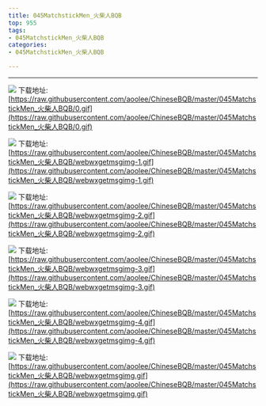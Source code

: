 ```yaml
---
title: 045MatchstickMen_火柴人BQB
top: 955
tags:
- 045MatchstickMen_火柴人BQB
categories:
- 045MatchstickMen_火柴人BQB

---
```


------

<!-- more -->

![](https://raw.githubusercontent.com/aoolee/ChineseBQB/master/045MatchstickMen_火柴人BQB/0.gif)
下载地址:[https://raw.githubusercontent.com/aoolee/ChineseBQB/master/045MatchstickMen_火柴人BQB/0.gif](https://raw.githubusercontent.com/aoolee/ChineseBQB/master/045MatchstickMen_火柴人BQB/0.gif)

![](https://raw.githubusercontent.com/aoolee/ChineseBQB/master/045MatchstickMen_火柴人BQB/webwxgetmsgimg-1.gif)
下载地址:[https://raw.githubusercontent.com/aoolee/ChineseBQB/master/045MatchstickMen_火柴人BQB/webwxgetmsgimg-1.gif](https://raw.githubusercontent.com/aoolee/ChineseBQB/master/045MatchstickMen_火柴人BQB/webwxgetmsgimg-1.gif)

![](https://raw.githubusercontent.com/aoolee/ChineseBQB/master/045MatchstickMen_火柴人BQB/webwxgetmsgimg-2.gif)
下载地址:[https://raw.githubusercontent.com/aoolee/ChineseBQB/master/045MatchstickMen_火柴人BQB/webwxgetmsgimg-2.gif](https://raw.githubusercontent.com/aoolee/ChineseBQB/master/045MatchstickMen_火柴人BQB/webwxgetmsgimg-2.gif)

![](https://raw.githubusercontent.com/aoolee/ChineseBQB/master/045MatchstickMen_火柴人BQB/webwxgetmsgimg-3.gif)
下载地址:[https://raw.githubusercontent.com/aoolee/ChineseBQB/master/045MatchstickMen_火柴人BQB/webwxgetmsgimg-3.gif](https://raw.githubusercontent.com/aoolee/ChineseBQB/master/045MatchstickMen_火柴人BQB/webwxgetmsgimg-3.gif)

![](https://raw.githubusercontent.com/aoolee/ChineseBQB/master/045MatchstickMen_火柴人BQB/webwxgetmsgimg-4.gif)
下载地址:[https://raw.githubusercontent.com/aoolee/ChineseBQB/master/045MatchstickMen_火柴人BQB/webwxgetmsgimg-4.gif](https://raw.githubusercontent.com/aoolee/ChineseBQB/master/045MatchstickMen_火柴人BQB/webwxgetmsgimg-4.gif)

![](https://raw.githubusercontent.com/aoolee/ChineseBQB/master/045MatchstickMen_火柴人BQB/webwxgetmsgimg.gif)
下载地址:[https://raw.githubusercontent.com/aoolee/ChineseBQB/master/045MatchstickMen_火柴人BQB/webwxgetmsgimg.gif](https://raw.githubusercontent.com/aoolee/ChineseBQB/master/045MatchstickMen_火柴人BQB/webwxgetmsgimg.gif)

